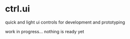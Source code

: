 # ctrl.ui

quick and light ui controls for development and prototyping

work in progress... nothing is ready yet